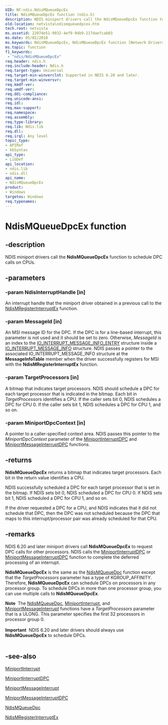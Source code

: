 ```yaml
---
UID: NF:ndis.NdisMQueueDpcEx
title: NdisMQueueDpcEx function (ndis.h)
description: NDIS miniport drivers call the NdisMQueueDpcEx function to schedule DPC calls on CPUs.
old-location: netvista\ndismqueuedpcex.htm
tech.root: netvista
ms.assetid: 22074e51-9032-4ef9-94b9-217daefcab03
ms.date: 05/02/2018
ms.keywords: NdisMQueueDpcEx, NdisMQueueDpcEx function [Network Drivers Starting with Windows Vista], ndis/NdisMQueueDpcEx, ndis_processor_group_ref_4a9c7d7e-69dd-4452-8e38-5234afb95f01.xml, netvista.ndismqueuedpcex
ms.topic: function
f1_keywords:
 - "ndis/NdisMQueueDpcEx"
req.header: ndis.h
req.include-header: Ndis.h
req.target-type: Universal
req.target-min-winverclnt: Supported in NDIS 6.20 and later.
req.target-min-winversvr: 
req.kmdf-ver: 
req.umdf-ver: 
req.ddi-compliance: 
req.unicode-ansi: 
req.idl: 
req.max-support: 
req.namespace: 
req.assembly: 
req.type-library: 
req.lib: Ndis.lib
req.dll: 
req.irql: Any level
topic_type:
- APIRef
- kbSyntax
api_type:
- LibDef
api_location:
- ndis.lib
- ndis.dll
api_name:
- NdisMQueueDpcEx
product:
- Windows
targetos: Windows
req.typenames: 
---
```


# NdisMQueueDpcEx function


## -description


NDIS miniport drivers call the 
  <b>NdisMQueueDpcEx</b> function to schedule DPC calls on CPUs.


## -parameters




### -param NdisInterruptHandle [in]

An interrupt handle that the miniport driver obtained in a previous call to the 
     <a href="https://docs.microsoft.com/windows-hardware/drivers/ddi/ndis/nf-ndis-ndismregisterinterruptex">
     NdisMRegisterInterruptEx</a> function.


### -param MessageId [in]

An MSI message ID for the DPC. If the DPC is for a line-based interrupt, this parameter is not
     used and it should be set to zero. Otherwise, 
     <i>MessageId</i> is an index to the 
     <a href="https://docs.microsoft.com/windows-hardware/drivers/ddi/wdm/ns-wdm-_io_interrupt_message_info_entry">
     IO_INTERRUPT_MESSAGE_INFO_ENTRY</a> structure inside a 
     <a href="https://docs.microsoft.com/windows-hardware/drivers/ddi/wdm/ns-wdm-_io_interrupt_message_info">
     IO_INTERRUPT_MESSAGE_INFO</a> structure. NDIS passes a pointer to the associated
     IO_INTERRUPT_MESSAGE_INFO structure at the 
     <b>MessageInfoTable</b> member when the driver successfully registers for MSI with the 
     <b>NdisMRegisterInterruptEx</b> function.


### -param TargetProcessors [in]

A bitmap that indicates target processors. NDIS should schedule a DPC for each target processor
     that is indicated in the bitmap. Each bit in 
     <i>TargetProcessors</i> identifies a CPU. If the caller sets bit 0, NDIS schedules a DPC for CPU 0. If the caller sets bit 1, NDIS
     schedules a DPC for CPU 1, and so on.


### -param MiniportDpcContext [in]

A pointer to a caller-specified context area. NDIS passes this pointer to the 
     <i>MiniportDpcContext</i> parameter of the 
     <a href="https://docs.microsoft.com/windows-hardware/drivers/ddi/ndis/nc-ndis-miniport_interrupt_dpc">MiniportInterruptDPC</a> and 
     <a href="https://docs.microsoft.com/windows-hardware/drivers/ddi/ndis/nc-ndis-miniport_message_interrupt_dpc">
     MiniportMessageInterruptDPC</a> functions.


## -returns



<b>NdisMQueueDpcEx</b> returns a bitmap that indicates target processors. Each bit in the return value
      identifies a CPU.

NDIS successfully scheduled a DPC for each target processor that is set in the bitmap. If NDIS sets
      bit 0, NDIS scheduled a DPC for CPU 0. If NDIS sets bit 1, NDIS scheduled a DPC for CPU 1, and so
      on.

If the driver requested a DPC for a CPU, and NDIS indicates that it did not schedule that DPC, then the DPC was not scheduled because the DPC that maps to this interrupt/processor pair was already scheduled for that CPU.




## -remarks



NDIS 6.20 and later miniport drivers call 
    <b>NdisMQueueDpcEx</b> to request DPC calls for other processors. NDIS calls the 
    <a href="https://docs.microsoft.com/windows-hardware/drivers/ddi/ndis/nc-ndis-miniport_interrupt_dpc">MiniportInterruptDPC</a> or 
    <a href="https://docs.microsoft.com/windows-hardware/drivers/ddi/ndis/nc-ndis-miniport_message_interrupt_dpc">
    MiniportMessageInterruptDPC</a> function to complete the deferred processing of an interrupt.

<b>NdisMQueueDpcEx</b> is the same as the 
    <a href="https://docs.microsoft.com/windows-hardware/drivers/ddi/ndis/nf-ndis-ndismqueuedpc">NdisMQueueDpc</a> function except that the 
    <i>TargetProcessors</i> parameter has a type of KGROUP_AFFINITY. Therefore, 
    <b>NdisMQueueDpcEx</b> can schedule DPCs on processors in any processor group. To schedule DPCs in more
    than one processor group, you can use multiple calls to 
    <b>NdisMQueueDpcEx</b>.

<div class="alert"><b>Note</b>  The 
    <a href="https://docs.microsoft.com/windows-hardware/drivers/ddi/ndis/nf-ndis-ndismqueuedpc">NdisMQueueDpc</a>, 
    <a href="https://docs.microsoft.com/windows-hardware/drivers/ddi/ndis/nc-ndis-miniport_isr">MiniportInterrupt</a>, and 
    <a href="https://docs.microsoft.com/windows-hardware/drivers/ddi/ndis/nc-ndis-miniport_message_interrupt">
    MiniportMessageInterrupt</a> functions have a 
    <i>TargetProcessors</i> parameter that is a ULONG. This parameter specifies the first 32 processors in
    processor group 0.</div>
<div> </div>
<div class="alert"><b>Important</b>  NDIS 6.20 and later drivers should always use 
    <b>NdisMQueueDpcEx</b> to schedule DPCs.</div>
<div> </div>



## -see-also




<a href="https://docs.microsoft.com/windows-hardware/drivers/ddi/ndis/nc-ndis-miniport_isr">MiniportInterrupt</a>



<a href="https://docs.microsoft.com/windows-hardware/drivers/ddi/ndis/nc-ndis-miniport_interrupt_dpc">MiniportInterruptDPC</a>



<a href="https://docs.microsoft.com/windows-hardware/drivers/ddi/ndis/nc-ndis-miniport_message_interrupt">MiniportMessageInterrupt</a>



<a href="https://docs.microsoft.com/windows-hardware/drivers/ddi/ndis/nc-ndis-miniport_message_interrupt_dpc">MiniportMessageInterruptDPC</a>



<a href="https://docs.microsoft.com/windows-hardware/drivers/ddi/ndis/nf-ndis-ndismqueuedpc">NdisMQueueDpc</a>



<a href="https://docs.microsoft.com/windows-hardware/drivers/ddi/ndis/nf-ndis-ndismregisterinterruptex">NdisMRegisterInterruptEx</a>
 

 

